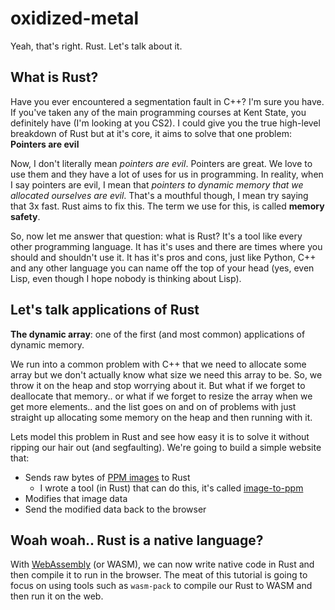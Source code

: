 # oxidized-metal

Yeah, that's right. Rust. Let's talk about it.

## What is Rust?

Have you ever encountered a segmentation fault in C++? I'm sure you have. If you've taken any of the main programming courses at Kent State, you definitely have (I'm looking at you CS2). I could give you the true high-level breakdown of Rust but at it's core, it aims to solve that one problem: **Pointers are evil**

Now, I don't literally mean *pointers are evil*. Pointers are great. We love to use them and they have a lot of uses for us in programming. In reality, when I say pointers are evil, I mean that *pointers to dynamic memory that we allocated ourselves are evil*. That's a mouthful though, I mean try saying that 3x fast. Rust aims to fix this. The term we use for this, is called **memory safety**.

So, now let me answer that question: what is Rust? It's a tool like every other programming language. It has it's uses and there are times where you should and shouldn't use it. It has it's pros and cons, just like Python, C++ and any other language you can name off the top of your head (yes, even Lisp, even though I hope nobody is thinking about Lisp).

## Let's talk applications of Rust

**The dynamic array**: one of the first (and most common) applications of dynamic memory.

We run into a common problem with C++ that we need to allocate some array but we don't actually know what size we need this array to be. So, we throw it on the heap and stop worrying about it. But what if we forget to deallocate that memory.. or what if we forget to resize the array when we get more elements.. and the list goes on and on of problems with just straight up allocating some memory on the heap and then running with it.

Lets model this problem in Rust and see how easy it is to solve it without ripping our hair out (and segfaulting). We're going to build a simple website that:

- Sends raw bytes of [PPM images](https://en.wikipedia.org/wiki/Netpbm) to Rust
  - I wrote a tool (in Rust) that can do this, it's called [image-to-ppm](https://github.com/Struck713/image-to-ppm)
- Modifies that image data
- Send the modified data back to the browser

## Woah woah.. Rust is a native language?

With [WebAssembly](https://webassembly.org/) (or WASM), we can now write native code in Rust and then compile it to run in the browser. The meat of this tutorial is going to focus on using tools such as `wasm-pack` to compile our Rust to WASM and then run it on the web. 